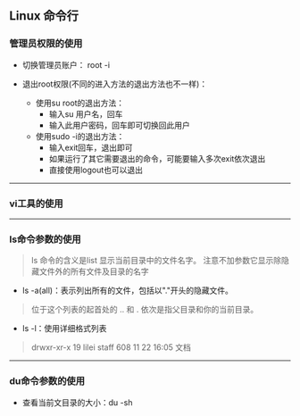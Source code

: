 ## Linux 命令行

### 管理员权限的使用
* 切换管理员账户：  root -i

* 退出root权限(不同的进入方法的退出方法也不一样)：
    * 使用su root的退出方法：
        * 输入su 用户名，回车
        * 输入此用户密码，回车即可切换回此用户
    * 使用sudo -i的退出方法：
        * 输入exit回车，退出即可
        * 如果运行了其它需要退出的命令，可能要输入多次exit依次退出
        * 直接使用logout也可以退出

--------
### vi工具的使用

-------
### ls命令参数的使用
> ls 命令的含义是list 显示当前目录中的文件名字。
> 注意不加参数它显示除隐藏文件外的所有文件及目录的名字

* ls -a(all)：表示列出所有的文件，包括以"."开头的隐藏文件。
> 位于这个列表的起首处的 .. 和 . 依次是指父目录和你的当前目录。

* ls -l：使用详细格式列表
> drwxr-xr-x  19 lilei  staff   608 11 22 16:05 文档


-------
### du命令参数的使用
* 查看当前文目录的大小：du -sh
